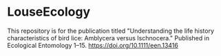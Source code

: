 # LouseEcology
This repository is for the publication titled "Understanding the life history characteristics of bird lice: Amblycera versus Ischnocera." Published in Ecological Entomology 1–15. https://doi.org/10.1111/een.13416
